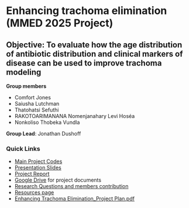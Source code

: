 # Enhancing trachoma elimination (MMED 2025 Project)

## Objective: To evaluate how  the age distribution of antibiotic distribution and clinical markers of disease can be used to improve trachoma modeling

**Group members**
- Comfort Jones
- Saiusha Lutchman
- Thatohatsi Sefuthi
- RAKOTOARIMANANA Nomenjanahary Levi Hoséa
- Nonkoliso Thobeka Vundla

**Group Lead**: Jonathan Dushoff

### Quick Links
  - [Main Project Codes](https://github.com/Commiejones/MMED-2025-Enhancing-trachoma-elimination/tree/c5297514f2ec062912de2819a1ad382755f4e2f3/Main%20Codes)
  - [Presentation Slides](https://docs.google.com/presentation/d/1Z70Kdomo2FqrNJvLX6q07kIX653d66-p/edit?usp=drive_link&ouid=110353393740978230278&rtpof=true&sd=true)
  - [Project Report](https://drive.google.com/file/d/1KJqELc0beYchdCDAx-qNQ-XGm7u8ouRf/view?usp=drive_link)
  - [Google Drive](https://drive.google.com/drive/u/0/folders/1RP6rM1Pky1ktKS0UwlI6ghnJioD7OPKc) for project documents
  - [Research Questions and members contribution](https://docs.google.com/document/d/1KClwIQRum1XEbzgLSey7Pvsybo0mwRPbJHrX4CfjF1A/edit?tab=t.0#heading=h.hidt2gwvv67y)
  - [Resources page](resources.md)
  - [Enhancing Trachoma Elimination_Project Plan.pdf](https://github.com/user-attachments/files/20901540/Enhancing.Trachoma.Elimination_Project.Plan.pdf)
